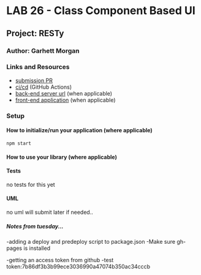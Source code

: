 # LAB 26 - Class Component Based UI

## Project: RESTy

### Author: Garhett Morgan

### Links and Resources

- [submission PR](http://xyz.com)
- [ci/cd](http://xyz.com) (GitHub Actions)
- [back-end server url](http://xyz.com) (when applicable)
- [front-end application](http://xyz.com) (when applicable)

### Setup


#### How to initialize/run your application (where applicable)

`npm start`

#### How to use your library (where applicable)

#### Tests

no tests for this yet

#### UML

no uml will submit later if needed..

##### Notes from tuesday...

-adding a deploy and predeploy script to package.json
  -Make sure gh-pages is installed

-getting an access token from github
 -test token:7b86df3b3b99ece3036990a47074b350ac34cccb